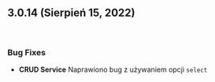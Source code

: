 ## **3.0.14 (Sierpień 15, 2022)**

<br>

### **Bug Fixes**

* **CRUD Service** Naprawiono bug z używaniem opcji `select`